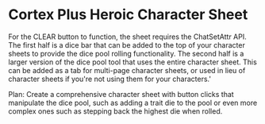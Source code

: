 





<!DOCTYPE html>

<html lang="en">
 

<h1>Cortex Plus Heroic Character Sheet</h1>

<p>
For the CLEAR button to function, the sheet requires the ChatSetAttr API. The first half is a dice bar that can be added to the top of your character sheets to provide the dice pool rolling functionality. The second half is a larger version of the dice pool tool that uses the entire character sheet. This can be added as a tab for multi-page character sheets, or used in lieu of character sheets if you're not using them for your characters.' 
</p>

<p>
Plan: Create a comprehensive character sheet with button clicks that manipulate the dice pool, such as adding a trait die to the pool or even more complex ones such as stepping back the highest die when rolled.
<p>

